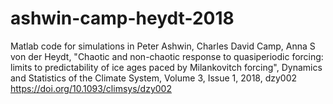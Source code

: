 # ashwin-camp-heydt-2018
Matlab code for simulations in 
Peter Ashwin, Charles David Camp, Anna S von der Heydt,
"Chaotic and non-chaotic response to quasiperiodic forcing: limits to predictability of ice ages paced by Milankovitch forcing",
Dynamics and Statistics of the Climate System, Volume 3, Issue 1, 2018, dzy002
https://doi.org/10.1093/climsys/dzy002
